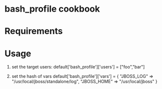 # bash_profile cookbook

# Requirements

# Usage

1. set the target users:
default['bash_profile']['users'] = ["foo","bar"]

2. set the hash of vars
default['bash_profile']['vars'] = { 
                                "JBOSS_LOG" => "/usr/local/jboss/standalone/log",
                                "JBOSS_HOME" => "/usr/local/jboss"
  						   			}
                       

